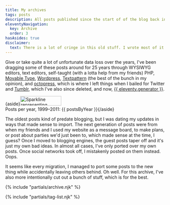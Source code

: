 ```yaml
---
title: My archives
tags: posts
description: All posts published since the start of of the blog back in 2020.
eleventyNavigation:
  key: Archive
  order: 3
hasAsides: true
disclaimer:
  text: There is a lot of cringe in this old stuff. I wrote most of it in my 20s.
---
```


Give or take quite a lot of unfortunate data loss over the years, I've been dragging some of these posts around for 25 years through WYSIWYG editors, text editors, self-taught (with a lotta help from my friends) PHP, [Movable
Type](https://web.archive.org/web/20021127162851/http://jokerbone.com/), [Wordpress](https://web.archive.org/web/20041129200618/http://www.jokerbone.com:80/
), [Textpattern](https://textpattern.com/) (the best of the bunch in my opinion), and [octopress](https://web.archive.org/web/20180322055328/http://archives.grantstavely.com/), which is where I left things when I bailed for Twitter and [Tumblr](https://web.archive.org/web/20180330002228/https://grantstavely.com/), which I've also since deleted, and now, [{{ eleventy.generator }}](https://www.11ty.dev/).

{aside}<img
    src="https://v1.sparkline.11ty.dev/120x30/8,10,27,32,86,175,85,99,34,10,7,4/%23123456/"
    width="130"
    height="30"
    alt="Sparkline representing frequency of posts written per year from 1999 to 2011"
    loading="lazy"
    decoding="async"
/><br />
Posts per year, 1999–2011: {{ postsByYear }}{/aside}

The oldest posts kind of predate blogging, but I was dating my updates in ways that made sense to import. The next generation of posts were from when my friends and I used my website as a message board, to make plans, or post about parties we'd just been to, which made sense at the time, I guess? Once I moved to blogging engines, the guest posts taper off and it's just my own bad ideas. In almost all cases, I've only ported over my own posts. Once social networks took off, I mistakenly posted on them instead. Oops.

It seems like every migration, I managed to port some posts to the new thing while accidentally leaving others behind. Oh well. For this archive, I've also more intentionally cut out a bunch of stuff, which is for the best.

{% include "partials/archive.njk" %}

{% include "partials/tag-list.njk" %}